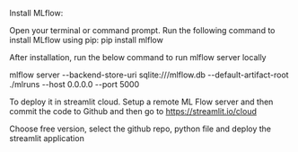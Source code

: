 
Install MLflow:

Open your terminal or command prompt.
Run the following command to install MLflow using pip:
pip install mlflow

After installation, run the below command to run mlflow server locally

mlflow server --backend-store-uri sqlite:///mlflow.db --default-artifact-root ./mlruns --host 0.0.0.0 --port 5000


To deploy it in streamlit cloud. Setup a remote ML Flow server and then commit the code to Github and then go to https://streamlit.io/cloud

Choose free version, select the github repo, python file and deploy the streamlit application